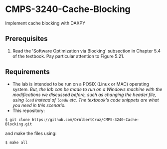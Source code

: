 # CMPS-3240-Cache-Blocking
Implement cache blocking with DAXPY

## Prerequisites

1. Read the 'Software Optimization via Blocking' subsection in Chapter 5.4 of the textbook. Pay particular attention to Figure 5.21.

## Requirements

* The lab is intended to be run on a POSIX (Linux or MAC) operating system. *But, the lab can be made to run on a Windows machine with the modifications we discussed before, such as changing the header file, using `load` instead of `loadu` etc. The textbook's code snippets are what you need in this scenario.*
* This repository:
```shell
$ git clone https://github.com/DrAlbertCruz/CMPS-3240-Cache-Blocking.git
```
and make the files using:
```shell
$ make all
```
